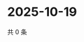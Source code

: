 # 2025-10-19

共 0 条

<!-- BEGIN ZHIHUQUESTIONS -->
<!-- 最后更新时间 Sun Oct 19 2025 23:09:52 GMT+0800 (China Standard Time) -->

<!-- END ZHIHUQUESTIONS -->
